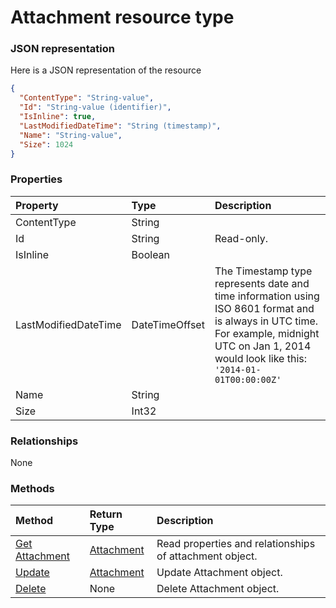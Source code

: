 # Attachment resource type



### JSON representation

Here is a JSON representation of the resource

<!-- {
  "blockType": "resource",
  "optionalProperties": [

  ],
  "@odata.type": "microsoft.graph.attachment"
}-->

```json
{
  "ContentType": "String-value",
  "Id": "String-value (identifier)",
  "IsInline": true,
  "LastModifiedDateTime": "String (timestamp)",
  "Name": "String-value",
  "Size": 1024
}

```
### Properties
| Property	   | Type	|Description|
|:---------------|:--------|:----------|
|ContentType|String||
|Id|String| Read-only.|
|IsInline|Boolean||
|LastModifiedDateTime|DateTimeOffset|The Timestamp type represents date and time information using ISO 8601 format and is always in UTC time. For example, midnight UTC on Jan 1, 2014 would look like this: `'2014-01-01T00:00:00Z'`|
|Name|String||
|Size|Int32||

### Relationships
None


### Methods

| Method		   | Return Type	|Description|
|:---------------|:--------|:----------|
|[Get Attachment](../api/attachment_get.md) | [Attachment](attachment.md) |Read properties and relationships of attachment object.|
|[Update](../api/attachment_update.md) | [Attachment](attachment.md)	|Update Attachment object. |
|[Delete](../api/attachment_delete.md) | None |Delete Attachment object. |

<!-- uuid: 8fcb5dbc-d5aa-4681-8e31-b001d5168d79
2015-10-25 14:57:30 UTC -->
<!-- {
  "type": "#page.annotation",
  "description": "Attachment resource",
  "keywords": "",
  "section": "documentation",
  "tocPath": ""
}-->
